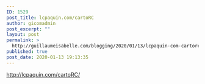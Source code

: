 ```yaml
---
ID: 1529
post_title: lcpaquin.com/cartoRC
author: gicomadmin
post_excerpt: ""
layout: post
permalink: >
  http://guillaumeisabelle.com/blogging/2020/01/13/lcpaquin-com-cartorc-3/
published: true
post_date: 2020-01-13 19:13:35
---
```

<!-- wp:paragraph -->

http://lcpaquin.com/cartoRC/

<!-- /wp:paragraph -->